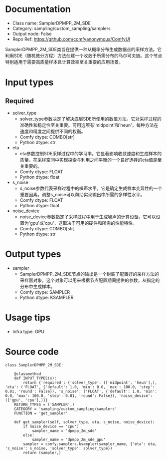 # Documentation
- Class name: SamplerDPMPP_2M_SDE
- Category: sampling/custom_sampling/samplers
- Output node: False
- Repo Ref: https://github.com/comfyanonymous/ComfyUI

SamplerDPMPP_2M_SDE类旨在提供一种从概率分布生成数据点的采样方法。它利用SDE（随机微分方程）方法创建一个收敛于所需分布的马尔可夫链。这个节点特别适用于需要高质量样本且计算效率至关重要的应用场景。

# Input types
## Required
- solver_type
    - solver_type参数决定了解决底层SDE所使用的数值方法。它对采样过程的准确性和稳定性至关重要。可用选项有'midpoint'和'heun'，每种方法在速度和精度之间提供不同的权衡。
    - Comfy dtype: COMBO[str]
    - Python dtype: str
- eta
    - eta参数控制SDE采样过程中的学习率。它显著影响收敛速度和生成样本的质量。在采样空间中实现探索与利用之间平衡的一个良好选择的eta值是至关重要的。
    - Comfy dtype: FLOAT
    - Python dtype: float
- s_noise
    - s_noise参数代表采样过程中的噪声水平。它是确定生成样本变异性的一个重要因素。调整s_noise可以帮助实现输出中所需的多样性水平。
    - Comfy dtype: FLOAT
    - Python dtype: float
- noise_device
    - noise_device参数指定了采样过程中用于生成噪声的计算设备。它可以设置为'gpu'或'cpu'，这取决于可用的硬件和所需的性能特性。
    - Comfy dtype: COMBO[str]
    - Python dtype: str

# Output types
- sampler
    - SamplerDPMPP_2M_SDE节点的输出是一个封装了配置好的采样方法的采样器对象。这个对象可以用来根据节点配置期间提供的参数，从指定的分布中生成样本。
    - Comfy dtype: SAMPLER
    - Python dtype: KSAMPLER

# Usage tips
- Infra type: GPU

# Source code
```
class SamplerDPMPP_2M_SDE:

    @classmethod
    def INPUT_TYPES(s):
        return {'required': {'solver_type': (['midpoint', 'heun'],), 'eta': ('FLOAT', {'default': 1.0, 'min': 0.0, 'max': 100.0, 'step': 0.01, 'round': False}), 's_noise': ('FLOAT', {'default': 1.0, 'min': 0.0, 'max': 100.0, 'step': 0.01, 'round': False}), 'noise_device': (['gpu', 'cpu'],)}}
    RETURN_TYPES = ('SAMPLER',)
    CATEGORY = 'sampling/custom_sampling/samplers'
    FUNCTION = 'get_sampler'

    def get_sampler(self, solver_type, eta, s_noise, noise_device):
        if noise_device == 'cpu':
            sampler_name = 'dpmpp_2m_sde'
        else:
            sampler_name = 'dpmpp_2m_sde_gpu'
        sampler = comfy.samplers.ksampler(sampler_name, {'eta': eta, 's_noise': s_noise, 'solver_type': solver_type})
        return (sampler,)
```